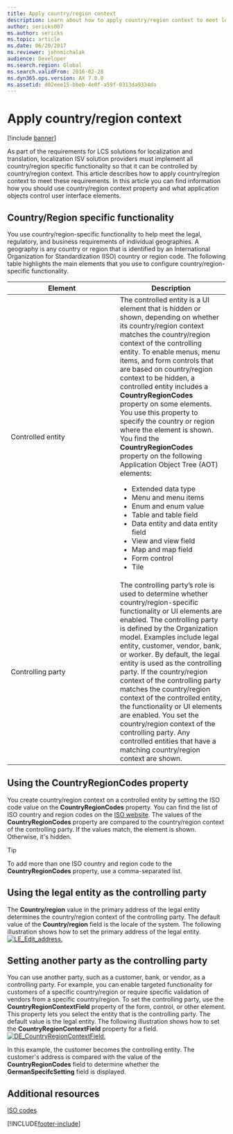 ```yaml
---
title: Apply country/region context
description: Learn about how to apply country/region context to meet localization and translation requirements, including a table that defines various elements.
author: sericks007
ms.author: sericks
ms.topic: article
ms.date: 06/20/2017
ms.reviewer: johnmichalak
audience: Developer
ms.search.region: Global
ms.search.validFrom: 2016-02-28
ms.dyn365.ops.version: AX 7.0.0
ms.assetid: d02eee15-bbeb-4e0f-a59f-0313da9334da
---
```


# Apply country/region context

[!include [banner](../includes/banner.md)]

As part of the requirements for LCS solutions for localization and translation, localization ISV solution providers must implement all country/region specific functionality so that it can be controlled by country/region context. This article describes how to apply country/region context to meet these requirements. In this article you can find information how you should use country/region context property and what application objects control user interface elements.

## Country/Region specific functionality

You use country/region-specific functionality to help meet the legal, regulatory, and business requirements of individual geographies. A geography is any country or region that is identified by an International Organization for Standardization (ISO) country or region code. The following table highlights the main elements that you use to configure country/region-specific functionality.

<table>
<colgroup>
<col width="50%" />
<col width="50%" />
</colgroup>
<thead>
<tr class="header">
<th>Element</th>
<th>Description</th>
</tr>
</thead>
<tbody>
<tr class="odd">
<td>Controlled entity</td>
<td>The controlled entity is a UI element that is hidden or shown, depending on whether its country/region context matches the country/region context of the controlling entity. To enable menus, menu items, and form controls that are based on country/region context to be hidden, a controlled entity includes a <strong>CountryRegionCodes</strong> property on some elements. You use this property to specify the country or region where the element is shown. You find the <strong>CountryRegionCodes</strong> property on the following Application Object Tree (AOT) elements:
<ul>
<li>Extended data type</li>
<li>Menu and menu items</li>
<li>Enum and enum value</li>
<li>Table and table field</li>
<li>Data entity and data entity field</li>
<li>View and view field</li>
<li>Map and map field</li>
<li>Form control</li>
<li>Tile</li>
</ul></td>
</tr>
<tr class="even">
<td>Controlling party</td>
<td>The controlling party’s role is used to determine whether country/region-specific functionality or UI elements are enabled. The controlling party is defined by the Organization model. Examples include legal entity, customer, vendor, bank, or worker. By default, the legal entity is used as the controlling party. If the country/region context of the controlling party matches the country/region context of the controlled entity, the functionality or UI elements are enabled. You set the country/region context of the controlling party. Any controlled entities that have a matching country/region context are shown.</td>
</tr>
</tbody>
</table>

## Using the CountryRegionCodes property
You create country/region context on a controlled entity by setting the ISO code value on the **CountryRegionCodes** property. You can find the list of ISO country and region codes on the [ISO website](https://www.iso.org/iso/country_codes/iso_3166_code_lists/country_names_and_code_elements.htm). The values of the **CountryRegionCodes** property are compared to the country/region context of the controlling party. If the values match, the element is shown. Otherwise, it's hidden.

> [!TIP]
> To add more than one ISO country and region code to the **CountryRegionCodes** property, use a comma-separated list.

## Using the legal entity as the controlling party
The **Country/region** value in the primary address of the legal entity determines the country/region context of the controlling party. The default value of the **Country/region** field is the locale of the system. The following illustration shows how to set the primary address of the legal entity. [![LE\_Edit\_address.](./media/le_edit_address-1024x570.jpg)](./media/le_edit_address.jpg)

## Setting another party as the controlling party
You can use another party, such as a customer, bank, or vendor, as a controlling party. For example, you can enable targeted functionality for customers of a specific country/region or require specific validation of vendors from a specific country/region. To set the controlling party, use the **CountryRegionContextField** property of the form, control, or other element. This property lets you select the entity that is the controlling party. The default value is the legal entity. The following illustration shows how to set the **CountryRegionContextField** property for a field. 
[![DE\_CountryRegionContextField.](./media/de_countryregioncontextfield.jpg)](./media/de_countryregioncontextfield.jpg) 

In this example, the customer becomes the controlling entity. The customer's address is compared with the value of the **CountryRegionCodes** field to determine whether the **GermanSpecifcSetting** field is displayed.

## Additional resources

[ISO codes](https://www.iso.org/iso/country_codes/iso_3166_code_lists/country_names_and_code_elements.htm)





[!INCLUDE[footer-include](../../../includes/footer-banner.md)]
